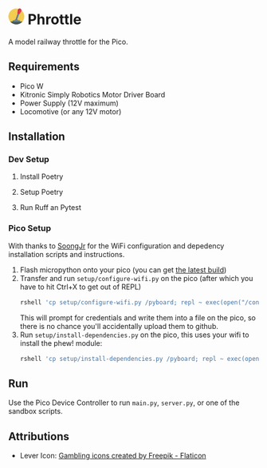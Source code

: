 # ![lever-arm](src/static/lever-arm.png) Phrottle

A model railway throttle for the Pico.

## Requirements

- Pico W
- Kitronic Simply Robotics Motor Driver Board
- Power Supply (12V maximum)
- Locomotive (or any 12V motor)

## Installation

### Dev Setup

1. Install Poetry

1. Setup Poetry

1. Run Ruff an Pytest

### Pico Setup

With thanks to [SoongJr](https://github.com/SoongJr/pi-pico/blob/main/README.md) for the WiFi configuration and depedency installation scripts and instructions.

1. Flash micropython onto your pico (you can get [the latest build](https://micropython.org/download/RPI_PICO_W/))
1. Transfer and run `setup/configure-wifi.py` on the pico (after which you have to hit Ctrl+X to get out of REPL)
   ```sh
   rshell 'cp setup/configure-wifi.py /pyboard; repl ~ exec(open("/configure-wifi.py").read())'
   ```
   This will prompt for credentials and write them into a file on the pico, so there is no chance you'll accidentally upload them to github.
1. Run `setup/install-dependencies.py` on the pico, this uses your wifi to install the phew! module:
   ```sh
   rshell 'cp setup/install-dependencies.py /pyboard; repl ~ exec(open("/install-dependencies.py").read())'
   ```

## Run

Use the Pico Device Controller to run `main.py`, `server.py`, or one of the sandbox scripts.

## Attributions

- Lever Icon: [Gambling icons created by Freepik - Flaticon](https://www.flaticon.com/free-icons/gambling)
